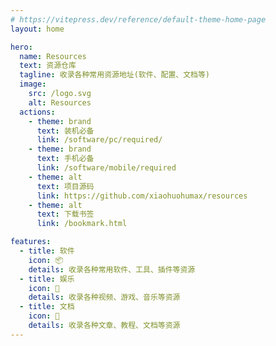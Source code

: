 ```yaml
---
# https://vitepress.dev/reference/default-theme-home-page
layout: home

hero:
  name: Resources
  text: 资源仓库
  tagline: 收录各种常用资源地址(软件、配置、文档等)
  image:
    src: /logo.svg
    alt: Resources
  actions:
    - theme: brand
      text: 装机必备
      link: /software/pc/required/
    - theme: brand
      text: 手机必备
      link: /software/mobile/required
    - theme: alt
      text: 项目源码
      link: https://github.com/xiaohuohumax/resources
    - theme: alt
      text: 下载书签
      link: /bookmark.html

features:
  - title: 软件
    icon: 📦
    details: 收录各种常用软件、工具、插件等资源
  - title: 娱乐
    icon: 🎉
    details: 收录各种视频、游戏、音乐等资源
  - title: 文档
    icon: 📖
    details: 收录各种文章、教程、文档等资源
---
```


<script setup lang="ts">
import { withBase, useData } from 'vitepress';
import { onMounted } from 'vue';

const { site } = useData();

onMounted(() => {
  // 下载书签
  const downloadLink = document.querySelectorAll('.VPHero a.VPButton.alt')[1];
  if (!downloadLink) return;

  const a = downloadLink.cloneNode(true);
  a.download = site.value.title + '.html';

  downloadLink.parentNode.replaceChild(a, downloadLink);
});
</script>
